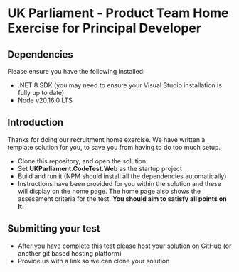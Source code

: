 # UK Parliament - Product Team Home Exercise for Principal Developer

## Dependencies
Please ensure you have the following installed:
* .NET 8 SDK (you may need to ensure your Visual Studio installation is fully up to date)
* Node v20.16.0 LTS

## Introduction

Thanks for doing our recruitment home exercise. We have written a template solution for you, to save you from having to do too much setup.

* Clone this repository, and open the solution
* Set **UKParliament.CodeTest.Web** as the startup project
* Build and run it (NPM should install all the dependencies automatically)
* Instructions have been provided for you within the solution and these will display on the home page. The home page also shows the assessment criteria for the test. **You should aim to satisfy all points on it.**

## Submitting your test
* After you have complete this test please host your solution on GitHub (or another git based hosting platform)
* Provide us with a link so we can clone your solution